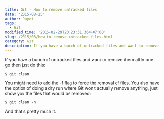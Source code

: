 ```yaml
---
title: Git - How to remove untracked files
date: '2015-08-25'
author: Duyet
tags:
  - Git
modified_time: '2016-02-29T23:23:31.364+07:00'
slug: /2015/08/how-to-remove-untracked-files.html
category: Git
description: If you have a bunch of untracked files and want to remove them all in one go then just do this
---
```


If you have a bunch of untracked files and want to remove them all in one go then just do this:

```
$ git clean
```

You might need to add the -f flag to force the removal of files. You also have the option of doing a dry run where Git won't actually remove anything, just show you the files that would be removed:

```
$ git clean -n
```

And that's pretty much it.
